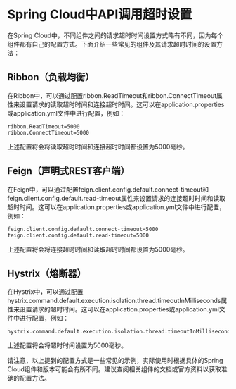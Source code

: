 # Spring Cloud中API调用超时设置
在Spring Cloud中，不同组件之间的请求超时时间设置方式略有不同，因为每个组件都有自己的配置方式。下面介绍一些常见的组件及其请求超时时间的设置方法：

## Ribbon（负载均衡）
在Ribbon中，可以通过配置ribbon.ReadTimeout和ribbon.ConnectTimeout属性来设置请求的读取超时时间和连接超时时间。这可以在application.properties或application.yml文件中进行配置，例如：
```
ribbon.ReadTimeout=5000
ribbon.ConnectTimeout=5000
```
上述配置将会将读取超时时间和连接超时时间都设置为5000毫秒。

## Feign（声明式REST客户端）
在Feign中，可以通过配置feign.client.config.default.connect-timeout和feign.client.config.default.read-timeout属性来设置请求的连接超时时间和读取超时时间。这可以在application.properties或application.yml文件中进行配置，例如：
```
feign.client.config.default.connect-timeout=5000
feign.client.config.default.read-timeout=5000
```
上述配置将会将连接超时时间和读取超时时间都设置为5000毫秒。

## Hystrix（熔断器）
在Hystrix中，可以通过配置hystrix.command.default.execution.isolation.thread.timeoutInMilliseconds属性来设置请求的超时时间。这可以在application.properties或application.yml文件中进行配置，例如：
```
hystrix.command.default.execution.isolation.thread.timeoutInMilliseconds=5000
```
上述配置将会将超时时间设置为5000毫秒。

请注意，以上提到的配置方式是一些常见的示例，实际使用时根据具体的Spring Cloud组件和版本可能会有所不同。建议查阅相关组件的文档或官方资料以获取准确的配置方法。